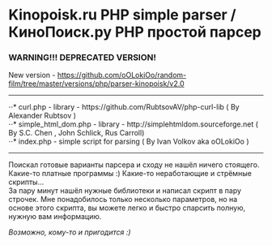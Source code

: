 # Kinopoisk.ru PHP simple parser / КиноПоиск.ру PHP простой парсер


### WARNING!!! DEPRECATED VERSION!
New version - https://github.com/oOLokiOo/random-film/tree/master/versions/php/parser-kinopoisk/v2.0

<hr />
⋅⋅* curl.php - library - https://github.com/RubtsovAV/php-curl-lib ( By Alexander Rubtsov <RubtsovAV@gmail.com> ) <br />
⋅⋅* simple_html_dom.php - library - http://simplehtmldom.sourceforge.net ( By S.C. Chen <me578022@gmail.com>, John Schlick, Rus Carroll) <br />
⋅⋅* index.php - simple script for parsing ( By Ivan Volkov aka oOLokiOo <ivan.volkov.older@gmail.com> ) <br />
<hr />

<p style="font-weight:normal">
Поискал готовые варианты парсера и сходу не нашёл ничего стоящего. Какие-то платные программы :) Какие-то неработающие и стрёмные скрипты...<br />
За пару минут нашёл нужные библиотеки и написал скрипт в пару строчек.
Мне понадобилось только несколько параметров, но на основе этого скрипта, вы можете легко и быстро спарсить полную, нужную вам информацию.
</p>

_Возможно, кому-то и пригодится :)_
